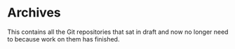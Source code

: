 # Archives

This contains all the Git repositories that sat in draft and now no longer need to because work on them has finished.